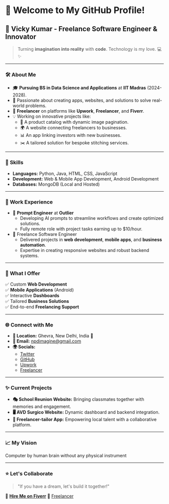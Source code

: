 # 👋 Welcome to My GitHub Profile!

## 🌟 **Vicky Kumar** - Freelance Software Engineer & Innovator  
> Turning **imagination into reality** with **code**. Technology is my love. 💻✨

---

### 🛠️ **About Me**
- 🎓 **Pursuing BS in Data Science and Applications** at **IIT Madras** (2024-2028).  
- 🚀 Passionate about creating apps, websites, and solutions to solve real-world problems.  
- 💼 **Freelancer** on platforms like **Upwork**, **Freelancer**, and **Fiverr**.  
- 💡 Working on innovative projects like:
  - 🎨 A product catalog with dynamic image pagination.
  - 🌍 A website connecting freelancers to businesses.
  - 📊 An app linking investors with new businesses.
  - ✂️ A tailored solution for bespoke stitching services.

---

### 🔧 **Skills**
- **Languages:** Python, Java, HTML, CSS, JavaScript  
- **Development:** Web & Mobile App Development, Android Development  
- **Databases:** MongoDB (Local and Hosted)

---

### 💼 **Work Experience**
- 🏢 **Prompt Engineer** at **Outlier**  
  - Developing AI prompts to streamline workflows and create optimized solutions.  
  - Fully remote role with project tasks earning up to $10/hour.  
- 🌟 Freelance Software Engineer  
  - Delivered projects in **web development**, **mobile apps**, and **business automation**.  
  - Expertise in creating responsive websites and robust backend systems.

---

### 🎯 **What I Offer**
✅ Custom **Web Development**  
✅ **Mobile Applications** (Android)  
✅ Interactive **Dashboards**  
✅ Tailored **Business Solutions**  
✅ End-to-end **Freelancing Support**

---

### 🌐 **Connect with Me**
- **📍 Location:** Ghevra, New Delhi, India 🗼  
- **📧 Email:** [npdimagine@gmail.com](mailto:npdimagine@gmail.com)  
- **🌍 Socials:**  
  - [Twitter](https://twitter.com/algsoch)  
  - [GitHub](https://github.com/algsoch)  
  - [Upwork](https://www.upwork.com/algsoch)  
  - [Freelancer](https://www.freelancer.com/algsoch)

---

### ✨ **Current Projects**
- **🎭 School Reunion Website:** Bringing classmates together with memories and engagement.  
- **🖥️ AVD Surgico Website:** Dynamic dashboard and backend integration.  
- **📱 Freelancer-tailor App:** Empowering local talent with a collaborative platform.

---

### 📈 **My Vision**
Computer by human brain without any physical instrument 

---

### ⭐ **Let's Collaborate**
> "If you have a dream, let's build it together!"  

🌟 **[Hire Me on Fiverr](https://www.fiverr.com/algsoch)** 🌟
      [Freelancer](https://www.freelancer.com/algsoch)
